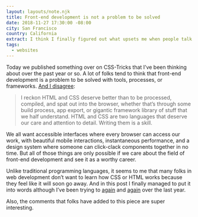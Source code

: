 ```yaml
---
layout: layouts/note.njk
title: Front-end development is not a problem to be solved
date: 2018-11-27 17:30:00 -08:00
city: San Francisco
country: California
extract: I think I finally figured out what upsets me when people talk about front-end development.
tags:
  - websites
---
```


Today we published something over on CSS-Tricks that I’ve been thinking about over the past year or so. A lot of folks tend to think that front-end development is a problem to be solved with tools, processes, or frameworks. [And I disagree](https://css-tricks.com/front-end-development-is-not-a-problem-to-be-solved/):

> I reckon HTML and CSS deserve better than to be processed, compiled, and spat out into the browser, whether that’s through some build process, app export, or gigantic framework library of stuff that we half understand. HTML and CSS are two languages that deserve our care and attention to detail. Writing them is a skill.

We all want accessible interfaces where every browser can access our work, with beautiful mobile interactions, instantaneous performance, and a design system where someone can click-clack components together in no time. But all of those things are only possible if we care about the field of front-end development and see it as a worthy career.

Unlike traditional programming languages, it seems to me that many folks in web development don’t want to learn how CSS or HTML works because they feel like it will soon go away. And in this post I finally managed to put it into words although I’ve been trying to [again](https://robinrendle.com/notes/i-dont-believe-in-full-stack-engineering/) and [again](https://robinrendle.com/notes/design-systems-at-gusto-part-ii/) over the last year.

Also, the comments that folks have added to this piece are super interesting.

